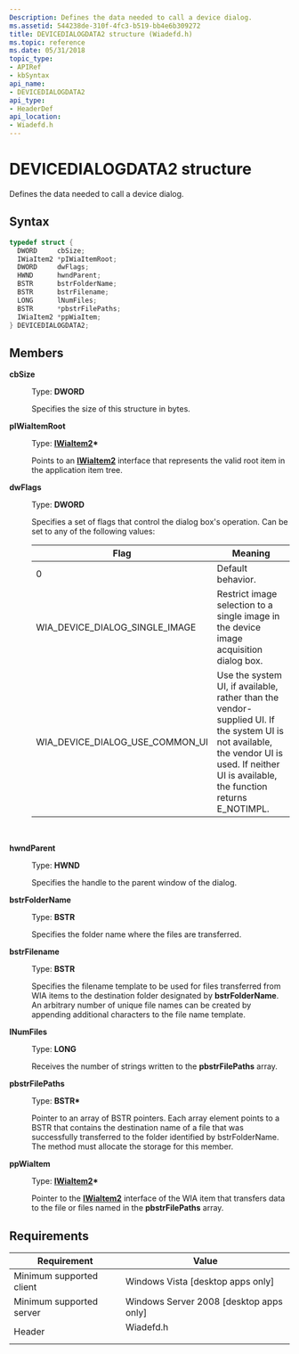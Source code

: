 ```yaml
---
Description: Defines the data needed to call a device dialog.
ms.assetid: 544238de-310f-4fc3-b519-bb4e6b309272
title: DEVICEDIALOGDATA2 structure (Wiadefd.h)
ms.topic: reference
ms.date: 05/31/2018
topic_type: 
- APIRef
- kbSyntax
api_name: 
- DEVICEDIALOGDATA2
api_type: 
- HeaderDef
api_location: 
- Wiadefd.h
---
```


# DEVICEDIALOGDATA2 structure

Defines the data needed to call a device dialog.

## Syntax


```C++
typedef struct {
  DWORD     cbSize;
  IWiaItem2 *pIWiaItemRoot;
  DWORD     dwFlags;
  HWND      hwndParent;
  BSTR      bstrFolderName;
  BSTR      bstrFilename;
  LONG      lNumFiles;
  BSTR      *pbstrFilePaths;
  IWiaItem2 *ppWiaItem;
} DEVICEDIALOGDATA2;
```



## Members

<dl> <dt>

**cbSize**
</dt> <dd>

Type: **DWORD**

</dd> <dd>

Specifies the size of this structure in bytes.

</dd> <dt>

**pIWiaItemRoot**
</dt> <dd>

Type: **[**IWiaItem2**](-wia-iwiaitem2.md)\***

</dd> <dd>

Points to an [**IWiaItem2**](-wia-iwiaitem2.md) interface that represents the valid root item in the application item tree.

</dd> <dt>

**dwFlags**
</dt> <dd>

Type: **DWORD**

</dd> <dd>

Specifies a set of flags that control the dialog box's operation. Can be set to any of the following values:



| Flag                                 | Meaning                                                                                                                                                                                     |
|--------------------------------------|---------------------------------------------------------------------------------------------------------------------------------------------------------------------------------------------|
| 0                                    | Default behavior.                                                                                                                                                                           |
| WIA\_DEVICE\_DIALOG\_SINGLE\_IMAGE   | Restrict image selection to a single image in the device image acquisition dialog box.                                                                                                      |
| WIA\_DEVICE\_DIALOG\_USE\_COMMON\_UI | Use the system UI, if available, rather than the vendor-supplied UI. If the system UI is not available, the vendor UI is used. If neither UI is available, the function returns E\_NOTIMPL. |



 

</dd> <dt>

**hwndParent**
</dt> <dd>

Type: **HWND**

</dd> <dd>

Specifies the handle to the parent window of the dialog.

</dd> <dt>

**bstrFolderName**
</dt> <dd>

Type: **BSTR**

</dd> <dd>

Specifies the folder name where the files are transferred.

</dd> <dt>

**bstrFilename**
</dt> <dd>

Type: **BSTR**

</dd> <dd>

Specifies the filename template to be used for files transferred from WIA items to the destination folder designated by **bstrFolderName**. An arbitrary number of unique file names can be created by appending additional characters to the file name template.

</dd> <dt>

**lNumFiles**
</dt> <dd>

Type: **LONG**

</dd> <dd>

Receives the number of strings written to the **pbstrFilePaths** array.

</dd> <dt>

**pbstrFilePaths**
</dt> <dd>

Type: **BSTR\***

</dd> <dd>

Pointer to an array of BSTR pointers. Each array element points to a BSTR that contains the destination name of a file that was successfully transferred to the folder identified by bstrFolderName. The method must allocate the storage for this member.

</dd> <dt>

**ppWiaItem**
</dt> <dd>

Type: **[**IWiaItem2**](-wia-iwiaitem2.md)\***

</dd> <dd>

Pointer to the [**IWiaItem2**](-wia-iwiaitem2.md) interface of the WIA item that transfers data to the file or files named in the **pbstrFilePaths** array.

</dd> </dl>

## Requirements



| Requirement | Value |
|-------------------------------------|--------------------------------------------------------------------------------------|
| Minimum supported client<br/> | Windows Vista \[desktop apps only\]<br/>                                       |
| Minimum supported server<br/> | Windows Server 2008 \[desktop apps only\]<br/>                                 |
| Header<br/>                   | <dl> <dt>Wiadefd.h</dt> </dl> |



 

 




